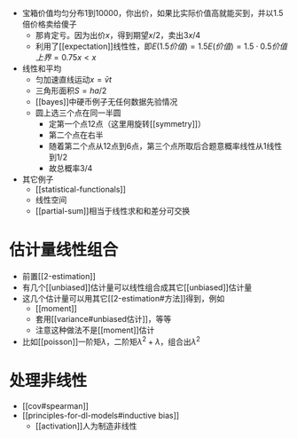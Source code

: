 - 宝箱价值均匀分布1到10000，你出价，如果比实际价值高就能买到，并以1.5倍价格卖给傻子
  - 那肯定亏。因为出价$x$，得到期望$x/2$，卖出$3x/4$
  - 利用了[[expectation]]线性性，即$E(1.5价值)=1.5E(价值)=1.5\cdot 0.5价值上界=0.75x<x$
- 线性和平均
  - 匀加速直线运动$x=\bar vt$
  - 三角形面积$S=ha/2$
  - [[bayes]]中硬币例子无任何数据先验情况
  - 圆上选三个点在同一半圆
    - 定第一个点12点（这里用旋转[[symmetry]]）
    - 第二个点在右半
    - 随着第二个点从12点到6点，第三个点所取后合题意概率线性从1线性到1/2
    - 故总概率3/4
- 其它例子
  - [[statistical-functionals]]
  - 线性空间
  - [[partial-sum]]相当于线性求和和差分可交换
# 估计量线性组合
- 前置[[2-estimation]]
- 有几个[[unbiased]]估计量可以线性组合成其它[[unbiased]]估计量
- 这几个估计量可以用其它[[2-estimation#方法]]得到，例如
  - [[moment]]
  - 套用[[variance#unbiased估计]]，等等
  - 注意这种做法不是[[moment]]估计
- 比如[[poisson]]一阶矩$\lambda$，二阶矩$\lambda^2+\lambda$，组合出$\lambda^2$
# 处理非线性
- [[cov#spearman]]
- [[principles-for-dl-models#inductive bias]]
  - [[activation]]人为制造非线性